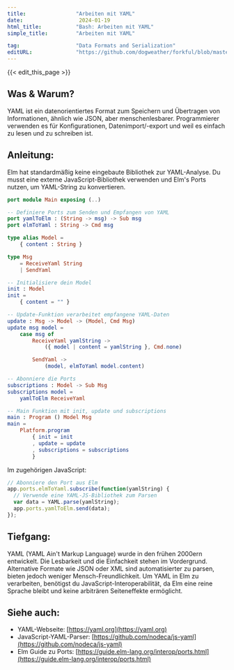 ```yaml
---
title:                "Arbeiten mit YAML"
date:                  2024-01-19
html_title:           "Bash: Arbeiten mit YAML"
simple_title:         "Arbeiten mit YAML"

tag:                  "Data Formats and Serialization"
editURL:              "https://github.com/dogweather/forkful/blob/master/content/de/elm/working-with-yaml.md"
---
```


{{< edit_this_page >}}

## Was & Warum?
YAML ist ein datenorientiertes Format zum Speichern und Übertragen von Informationen, ähnlich wie JSON, aber menschenlesbarer. Programmierer verwenden es für Konfigurationen, Datenimport/-export und weil es einfach zu lesen und zu schreiben ist.

## Anleitung:
Elm hat standardmäßig keine eingebaute Bibliothek zur YAML-Analyse. Du musst eine externe JavaScript-Bibliothek verwenden und Elm's Ports nutzen, um YAML-String zu konvertieren.

```Elm
port module Main exposing (..)

-- Definiere Ports zum Senden und Empfangen von YAML
port yamlToElm : (String -> msg) -> Sub msg
port elmToYaml : String -> Cmd msg

type alias Model = 
    { content : String }

type Msg
    = ReceiveYaml String
    | SendYaml

-- Initialisiere dein Model
init : Model
init =
    { content = "" }

-- Update-Funktion verarbeitet empfangene YAML-Daten
update : Msg -> Model -> (Model, Cmd Msg)
update msg model =
    case msg of
        ReceiveYaml yamlString ->
            ({ model | content = yamlString }, Cmd.none)

        SendYaml ->
            (model, elmToYaml model.content)

-- Abonniere die Ports
subscriptions : Model -> Sub Msg
subscriptions model =
    yamlToElm ReceiveYaml

-- Main Funktion mit init, update und subscriptions
main : Program () Model Msg
main =
    Platform.program
        { init = init
        , update = update
        , subscriptions = subscriptions
        }
```

Im zugehörigen JavaScript:

```javascript
// Abonniere den Port aus Elm
app.ports.elmToYaml.subscribe(function(yamlString) {
  // Verwende eine YAML-JS-Bibliothek zum Parsen
  var data = YAML.parse(yamlString);
  app.ports.yamlToElm.send(data);
});
```

## Tiefgang:
YAML (YAML Ain't Markup Language) wurde in den frühen 2000ern entwickelt. Die Lesbarkeit und die Einfachkeit stehen im Vordergrund. Alternative Formate wie JSON oder XML sind automatisierter zu parsen, bieten jedoch weniger Mensch-Freundlichkeit. Um YAML in Elm zu verarbeiten, benötigst du JavaScript-Interoperabilität, da Elm eine reine Sprache bleibt und keine arbiträren Seiteneffekte ermöglicht.

## Siehe auch:
* YAML-Webseite: [https://yaml.org](https://yaml.org)
* JavaScript-YAML-Parser: [https://github.com/nodeca/js-yaml](https://github.com/nodeca/js-yaml)
* Elm Guide zu Ports: [https://guide.elm-lang.org/interop/ports.html](https://guide.elm-lang.org/interop/ports.html)
